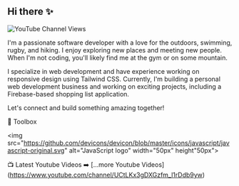 ## Hi there ✨

![YouTube Channel Views](https://img.shields.io/youtube/channel/views/UCtLKx3gDXGzfm_l1rDdb9yw?style=social)

I'm a passionate software developer with a love for the outdoors, swimming, rugby, and hiking. I enjoy exploring new places and meeting new people. When I'm not coding, you'll likely find me at the gym or on some mountain.

I specialize in web development and have experience working on responsive design using Tailwind CSS. Currently, I'm building a personal web development business and working on exciting projects, including a Firebase-based shopping list application.

Let's connect and build something amazing together!

🧰 Toolbox

<img src="https://github.com/devicons/devicon/blob/master/icons/javascript/javascript-original.svg" alt="JavaScript logo" width="50px" height"50px">

📺 Latest Youtube Videos
➡️ [...more Youtube Videos] (https://www.youtube.com/channel/UCtLKx3gDXGzfm_l1rDdb9yw)


<!--
**RayshaanFish/RayshaanFish** is a ✨ _special_ ✨ repository because its `README.md` (this file) appears on your GitHub profile.


- 🔭 I’m currently working on ...
- 🌱 I’m currently learning ...
- 👯 I’m looking to collaborate on ...
- 🤔 I’m looking for help with ...
- 🌱 I’m currently learning ...



-->

